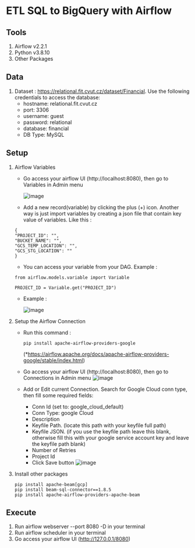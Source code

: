 # ETL SQL to BigQuery with Airflow

## Tools
1) Airflow v2.2.1
2) Python v3.8.10
3) Other Packages
   
## Data
1) Dataset : https://relational.fit.cvut.cz/dataset/Financial. 
   Use the following credentials to access the database:
    - hostname: relational.fit.cvut.cz
    - port: 3306
    - username: guest
    - password: relational
    - database: financial
    - DB Type: MySQL

## Setup
1) Airflow Variables 
   -  Go access your airflow UI (http://localhost:8080), then go to Variables in Admin menu
      
      ![image](https://user-images.githubusercontent.com/38213112/143734679-a2e457ef-b5f3-402d-9151-fc37eca9f972.png)

   -  Add a new record(variable) by clicking the plus (+) icon. Another way is just import variables by creating a json file that contain key value of variables. Like this :
   ```
   {
   "PROJECT_ID": "",
   "BUCKET_NAME": "",
   "GCS_TEMP_LOCATION": "",
   "GCS_STG_LOCATION": ""
   }
   ```
   -  You can access your variable from your DAG. Example :
   ```
   from airflow.models.variable import Variable

   PROJECT_ID = Variable.get("PROJECT_ID")
   ```
   -  Example :
      
      ![image](https://user-images.githubusercontent.com/38213112/143734393-1c014f0e-0887-4004-82bb-74d205336ffc.png)

2) Setup the Airflow Connection 
   -  Run this command : 
      ```
      pip install apache-airflow-providers-google
      ```
      (*https://airflow.apache.org/docs/apache-airflow-providers-google/stable/index.html)
   -  Go access your airflow UI (http://localhost:8080), then go to Connections in Admin menu
      ![image](https://user-images.githubusercontent.com/38213112/143735271-d6e9ee38-c5ac-488a-94e3-7eeffefb18aa.png)

   -  Add or Edit current Connection. Search for Google Cloud conn type, then fill some required fields:
      -  Conn Id (set to: google_cloud_default)
      -  Conn Type: google Cloud
      -  Description
      -  Keyfile Path. (locate this path with your keyfile full path)
      -  Keyfile JSON. (if you use the keyfile path leave this blank, otherwise fill this with your google service account key and leave the keyfile path blank)
      -  Number of Retries
      -  Project Id
      -  Click Save button
      ![image](https://user-images.githubusercontent.com/38213112/143736053-4cae6351-272e-4fd2-a9de-466c50fcd57c.png)

3) Install other packages 
    ```
    pip install apache-beam[gcp]
    pip install beam-sql-connector==1.8.5
    pip install apache-airflow-providers-apache-beam
    ```

## Execute
1) Run airflow webserver --port 8080 -D in your terminal 
2) Run airflow scheduler in your terminal 
3) Go access your airflow UI (http://127.0.0.1/8080)
